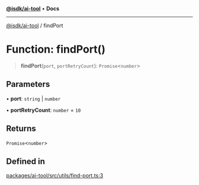 [**@isdk/ai-tool**](../README.md) • **Docs**

***

[@isdk/ai-tool](../globals.md) / findPort

# Function: findPort()

> **findPort**(`port`, `portRetryCount`): `Promise`\<`number`\>

## Parameters

• **port**: `string` \| `number`

• **portRetryCount**: `number` = `10`

## Returns

`Promise`\<`number`\>

## Defined in

[packages/ai-tool/src/utils/find-port.ts:3](https://github.com/isdk/ai-tool.js/blob/5f9f0083c734722103ff5468e424b48c212a55f0/src/utils/find-port.ts#L3)
